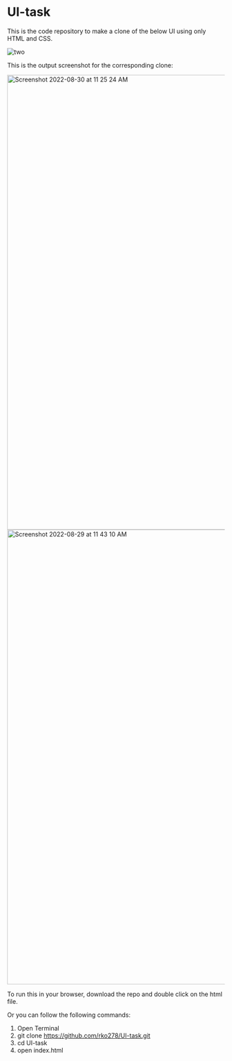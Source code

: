 # UI-task

This is the code repository to make a clone of the below UI using only HTML and CSS.

![two](https://user-images.githubusercontent.com/108991216/187134359-72df5fe4-022a-452b-a817-fb5a7e28cfff.png)

This is the output screenshot for the corresponding clone:

<img width="1054" alt="Screenshot 2022-08-30 at 11 25 24 AM" src="https://user-images.githubusercontent.com/108991216/187360666-fb3ba7c1-5885-42f0-9bc2-e5b313933441.png">

<img width="1054" alt="Screenshot 2022-08-29 at 11 43 10 AM" src="https://user-images.githubusercontent.com/108991216/187134752-b85e4f32-6e0b-4bd7-b6fc-2a08bf6561d5.png">

To run this in your browser, download the repo and double click on the html file.

Or you can follow the following commands:

1. Open Terminal
2. git clone https://github.com/rko278/UI-task.git
3. cd UI-task
4. open index.html
